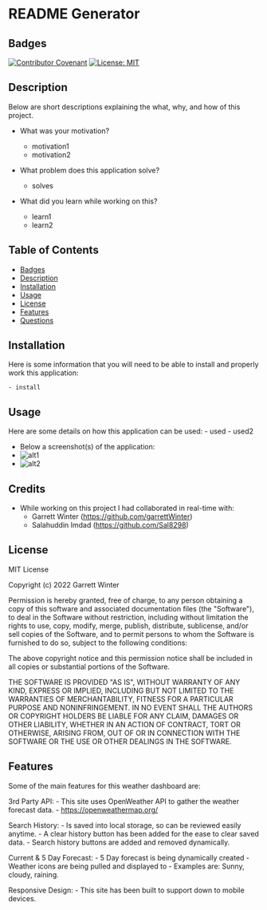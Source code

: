 # README Generator

## Badges

[![Contributor Covenant](https://img.shields.io/badge/Contributor%20Covenant-2.1-4b.svg)](code_of_conduct.md)
[![License: MIT](https://img.shields.io/badge/License-MIT-yellow.svg)](https://opensource.org/licenses/MIT)

## Description

Below are short descriptions explaining the what, why, and how of this project.

- What was your motivation?
    - motivation1
    - motivation2

- What problem does this application solve?
    - solves

- What did you learn while working on this?
    - learn1
    - learn2
  
## Table of Contents

 - [Badges](#badges)
 - [Description](#description)
 - [Installation](#installation)
 - [Usage](#usage)
 - [License](#license)
 - [Features](#features)
 - [Questions](#questions)

## Installation
  
  Here is some information that you will need to be able to install and properly work this application:
  
    - install
  
## Usage
  
  Here are some details on how this application can be used:
    - used
    - used2
      
  - Below a screenshot(s) of the application:
  - ![alt1](URL1)
  - ![alt2](URL2)
  
## Credits

  - While working on this project I had collaborated in real-time with:
    - Garrett Winter (https://github.com/garrettWinter)
    - Salahuddin Imdad (https://github.com/Sal8298)

## License

MIT License

Copyright (c) 2022 Garrett Winter

Permission is hereby granted, free of charge, to any person obtaining a copy
of this software and associated documentation files (the "Software"), to deal
in the Software without restriction, including without limitation the rights
to use, copy, modify, merge, publish, distribute, sublicense, and/or sell
copies of the Software, and to permit persons to whom the Software is
furnished to do so, subject to the following conditions:

The above copyright notice and this permission notice shall be included in all
copies or substantial portions of the Software.

THE SOFTWARE IS PROVIDED "AS IS", WITHOUT WARRANTY OF ANY KIND, EXPRESS OR
IMPLIED, INCLUDING BUT NOT LIMITED TO THE WARRANTIES OF MERCHANTABILITY,
FITNESS FOR A PARTICULAR PURPOSE AND NONINFRINGEMENT. IN NO EVENT SHALL THE
AUTHORS OR COPYRIGHT HOLDERS BE LIABLE FOR ANY CLAIM, DAMAGES OR OTHER
LIABILITY, WHETHER IN AN ACTION OF CONTRACT, TORT OR OTHERWISE, ARISING FROM,
OUT OF OR IN CONNECTION WITH THE SOFTWARE OR THE USE OR OTHER DEALINGS IN THE
SOFTWARE.

## Features

Some of the main features for this weather dashboard are:

3rd Party API:
    - This site uses OpenWeather API to gather the weather forecast data.
        - https://openweathermap.org/

Search History:
    - Is saved into local storage, so can be reviewed easily anytime.
    - A clear history button has been added for the ease to clear saved data.
    - Search history buttons are added and removed dynamically.

Current & 5 Day Forecast:
    - 5 Day forecast is being dynamically created
    - Weather icons are being pulled and displayed to
        - Examples are: Sunny, cloudy, raining.

Responsive Design:
    - This site has been built to support down to mobile devices.

